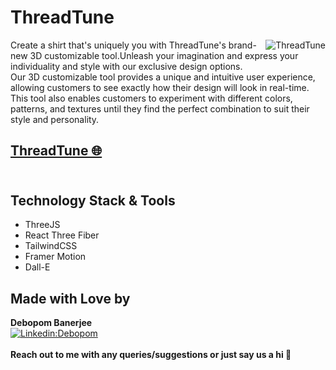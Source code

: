 # ThreadTune
<img align="right" src="https://user-images.githubusercontent.com/94488557/233869236-cfd5d3f7-e5cf-43f0-8c29-0c7d00fe9730.png" alt="ThreadTune" /> 

Create a shirt that's uniquely you with ThreadTune's brand-new 3D customizable tool.Unleash your imagination and express your individuality and style with our exclusive design options.<br>
Our 3D customizable tool provides a unique and intuitive user experience, allowing customers to see exactly how their design will look in real-time. This tool also enables customers to experiment with different colors, patterns, and textures until they find the perfect combination to suit their style and personality.

## [ThreadTune 🌐](https://thread-tune-c489.vercel.app/)<br><br>


## Technology Stack & Tools

- ThreeJS 
- React Three Fiber 
- TailwindCSS 
- Framer Motion 
- Dall-E

## Made with Love by 

**Debopom Banerjee**<br>
[![Linkedin:Debopom](https://img.shields.io/badge/-Debopom-blue?style=flat-square&logo=Linkedin&logoColor=white&link=https://www.linkedin.com/in/debopom-banerjee-a35123215/)](https://www.linkedin.com/in/debopom-banerjee-a35123215/)
<br>
<br>
**Reach out to me with any queries/suggestions or just say us a hi 💌**
